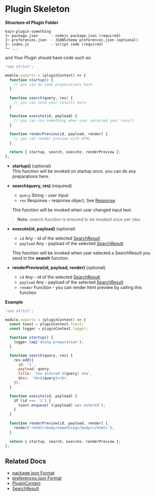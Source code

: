 # Plugin Skeleton

**Structure of Plugin Folder** 
```
hain-plugin-something
├─ package.json      - nodejs package.json (required)
├─ preferences.json  - JSONSchema preferences.json (optional)
├─ index.js          - script code (required)
└─ ...
```
 

and Your Plugin should have code such as:
```javascript
'use strict';

module.exports = (pluginContext) => {
  function startup() {
    // you can do some preparations here
  }
 
  function search(query, res) {
    // you can send your results here
  }

  function execute(id, payload) {
    // you can run something when user selected your result
  }
  
  function renderPreview(id, payload, render) {
    // you can render preview with HTML
  }

  return { startup, search, execute, renderPreview };
};
```

* **startup()** (optional)  
This function will be invoked on startup once.
you can do any preparations here.

* **search(query, res)** (required)  
  - `query` String - user input
  - `res` Response - response object, See [Response](response.md)  

  This function will be invoked when user changed input text.
> **Note:** search function is ensured to be invoked once per `30ms`

* **execute(id, payload)** (optional)  
  - `id` Any - id of the selected [SearchResult](search-result.md)
  - `payload` Any - payload of the selected [SearchResult](search-result.md)  

  This function will be invoked when user selected a SearchResult you send in the **search** function.

* **renderPreview(id, payload, render)** (optional)  
  - `id` Any - id of the selected [SearchResult](search-result.md)
  - `payload` Any - payload of the selected [SearchResult](search-result.md)
  - `render` Function - you can render html preview by calling this function

**Example**
```javascript
'use strict';

module.exports = (pluginContext) => {
  const toast = pluginContext.toast;
  const logger = pluginContext.logger;

  function startup() {
    logger.log('doing preparation');
  }

  function search(query, res) {
    res.add({
      id: '1',
      payload: query,
      title: `You entered ${query} now`,
      desc: `<b>${query}</b>`
    });
  }

  function execute(id, payload) {
    if (id === '1') {
      toast.enqueue(`${payload} was entered`);
    }
  }
  
  function renderPreview(id, payload, render) {
    render('<html><body>Something</body></html>');
  }
  
  return { startup, search, execute, renderPreview };
};
```

## Related Docs
- [package.json Format](package-json-format.md)
- [preferences.json Format](preferences-json-format.md)
- [PluginContext](plugin-context.md)
- [SearchResult](search-result.md)
